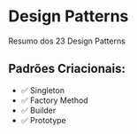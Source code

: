 # Design Patterns

Resumo dos 23 Design Patterns

## Padrões Criacionais:

- ✅ Singleton
- ✅ Factory Method
- ✅ Builder
- ✅ Prototype

